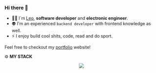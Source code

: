 <h3>Hi there 👋</h3>

- 🧑‍💻 I´m [Leo](https://www.linkedin.com/in/leonardopereyravelarde/), **software developer** and **electronic engineer**.
- 👽 I'm an experienced `backend developer` with frontend knowledge as well.
- ⚡ I enjoy build cool shits, code, read and do sport.

Feel free to checkout my [portfolio](https://leopereyrav.vercel.app/) website!

⚙️  **MY STACK**

<div align="center"><div style="flex: 1;">
  <a href="https://github.com/leopereyrav">
    <img style="max-width: 100%;" src="https://github-readme-stats-eight-theta.vercel.app/api/top-langs/?username=leopereyrav&layout=compact&langs_count=8&theme=algolia&custom_title=Languages"/>
  </a>
</div>
